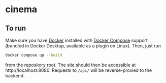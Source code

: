 # cinema
## To run
Make sure you have [Docker](https://www.docker.com/) installed with [Docker Compose](https://docs.docker.com/compose/install/) support (bundled in Docker Desktop, available as a plugin on Linux). Then, just run
```sh
docker compose up --build
```
from the repository root. The site should then be accessible at http://localhost:8080. Requests to `/api/` will be reverse-proxied to the backend.
